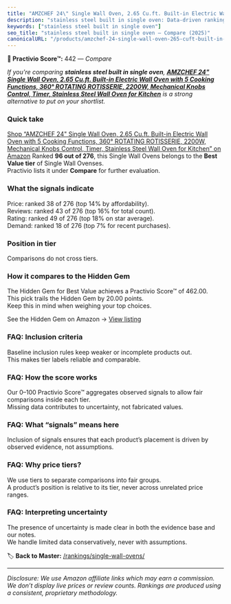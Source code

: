 ```yaml
---
title: "AMZCHEF 24\" Single Wall Oven, 2.65 Cu.ft. Built-in Electric Wall Oven with 5 Cooking Functions, 360° ROTATING ROTISSERIE, 2200W, Mechanical Knobs Control, Timer, Stainless Steel Wall Oven for Kitchen"
description: "stainless steel built in single oven: Data-driven ranking using the Practivio Score™. Positioned by quality, value, demand, findability, momentum."
keywords: ["stainless steel built in single oven"]
seo_title: "stainless steel built in single oven — Compare (2025)"
canonicalURL: "/products/amzchef-24-single-wall-oven-265-cuft-built-in-electric-wall-oven-with-5-cooking-functions-360-rotating-rotisserie-2200w-mechanical-knobs-control-timer-stainless-steel-wall-oven-for-kitchen-B0D3HK9X18/"
---
```


**🛒 Practivio Score™:** 442 — _Compare_


*If you're comparing **stainless steel built in single oven**, **[AMZCHEF 24" Single Wall Oven, 2.65 Cu.ft. Built-in Electric Wall Oven with 5 Cooking Functions, 360° ROTATING ROTISSERIE, 2200W, Mechanical Knobs Control, Timer, Stainless Steel Wall Oven for Kitchen](https://www.amazon.com/dp/B0D3HK9X18?tag=practivio-20)** is a strong alternative to put on your shortlist.*
### Quick take
[Shop “AMZCHEF 24" Single Wall Oven, 2.65 Cu.ft. Built-in Electric Wall Oven with 5 Cooking Functions, 360° ROTATING ROTISSERIE, 2200W, Mechanical Knobs Control, Timer, Stainless Steel Wall Oven for Kitchen” on Amazon](https://www.amazon.com/dp/B0D3HK9X18?tag=practivio-20)
Ranked **96 out of 276**, this Single Wall Ovens belongs to the **Best Value tier** of Single Wall Ovenses.  
Practivio lists it under **Compare** for further evaluation.

### What the signals indicate
Price: ranked 38 of 276 (top 14% by affordability).  
Reviews: ranked 43 of 276 (top 16% for total count).  
Rating: ranked 49 of 276 (top 18% on star average).  
Demand: ranked 18 of 276 (top 7% for recent purchases).

### Position in tier
Comparisons do not cross tiers.

### How it compares to the Hidden Gem
The Hidden Gem for Best Value achieves a Practivio Score™ of 462.00.  
This pick trails the Hidden Gem by 20.00 points.  
Keep this in mind when weighing your top choices.  

See the Hidden Gem on Amazon → [View listing](https://www.amazon.com/dp/B07D1KQ9HF?tag=practivio-20)

### FAQ: Inclusion criteria
Baseline inclusion rules keep weaker or incomplete products out.  
This makes tier labels reliable and comparable.

### FAQ: How the score works
Our 0–100 Practivio Score™ aggregates observed signals to allow fair comparisons inside each tier.  
Missing data contributes to uncertainty, not fabricated values.

### FAQ: What “signals” means here
Inclusion of signals ensures that each product’s placement is driven by observed evidence, not assumptions.

### FAQ: Why price tiers?
We use tiers to separate comparisons into fair groups.  
A product’s position is relative to its tier, never across unrelated price ranges.

### FAQ: Interpreting uncertainty
The presence of uncertainty is made clear in both the evidence base and our notes.  
We handle limited data conservatively, never with assumptions.

<!-- Missing template for Compare/CompareWithinPriceClass -->


🏷️ **Back to Master:** [/rankings/single-wall-ovens/](/rankings/single-wall-ovens/)

---
_Disclosure: We use Amazon affiliate links which may earn a commission. We don’t display live prices or review counts. Rankings are produced using a consistent, proprietary methodology._
